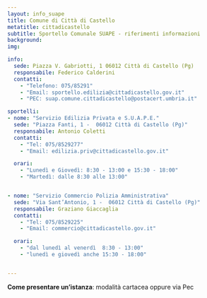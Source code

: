 ```yaml
---
layout: info_suape
title: Comune di Città di Castello
metatitle: cittadicastello
subtitle: Sportello Comunale SUAPE - riferimenti informazioni
background:
img:

info:
  sede: Piazza V. Gabriotti, 1 06012 Città di Castello (Pg)
  responsabile: Federico Calderini
  contatti:
    - "Telefono: 075/85291"
    - "Email: sportello.edilizia@cittadicastello.gov.it"
    - "PEC: suap.comune.cittadicastello@postacert.umbria.it"

sportelli:
- nome: "Servizio Edilizia Privata e S.U.A.P.E."
  sede: "Piazza Fanti, 1 -  06012 Città di Castello (Pg)"
  responsabile: Antonio Coletti
  contatti:
    - "Tel: 075/8529277"
    - "Email: edilizia.priv@cittadicastello.gov.it"

  orari:
    - "Lunedì e Giovedì: 8:30 - 13:00 e 15:30 - 18:00"
    - "Martedì: dalle 8:30 alle 13:00"


- nome: "Servizio Commercio Polizia Amministrativa"
  sede: "Via Sant’Antonio, 1 -  06012 Città di Castello (Pg)"
  responsabile: Graziano Giaccaglia
  contatti:
    - "Tel: 075/8529225"
    - "Email: commercio@cittadicastello.gov.it"

  orari:
    - "dal lunedì al venerdì  8:30 - 13:00"
    - "lunedì e giovedì anche 15:30 - 18:00"


---
```


<p><strong>Come presentare un’istanza</strong>: modalità cartacea oppure via Pec <br /><br /></p>
